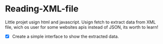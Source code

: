 # Reading-XML-file
Little projet usign html and javascript. Usign fetch to extract data from XML file, wich os user for some websites apis instead of JSON, its worth to learn!

- [x] Create a simple interface to show the extracted data.
